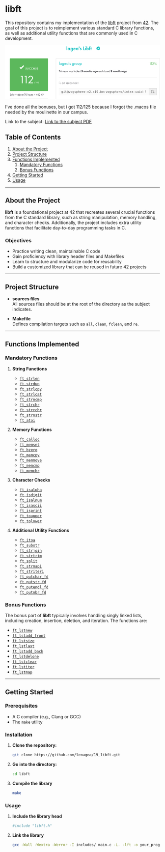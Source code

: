 # libft

This repository contains my implementation of the [libft](docs/en.subject.pdf) project from [42](https://www.42.fr/). The goal of this project is to reimplement various standard C library functions, as well as additional utility functions that are commonly used in C development.

![Score of the project](docs/ProjectResults.png)

I've done all the bonuses, but i got 112/125 because I forgot the .macos file needed by the moulinette in our campus.

Link to the subject: [Link to the subject PDF](docs/en.subject.pdf)

## Table of Contents

1. [About the Project](#about-the-project)  
2. [Project Structure](#project-structure)  
3. [Functions Implemented](#functions-implemented)  
   1. [Mandatory Functions](#mandatory-functions)  
   2. [Bonus Functions](#bonus-functions)  
4. [Getting Started](#getting-started)  
5. [Usage](#usage)  

---

## About the Project

**libft** is a foundational project at 42 that recreates several crucial functions from the C standard library, such as string manipulation, memory handling, and character checks. Additionally, the project includes extra utility functions that facilitate day-to-day programming tasks in C.

### Objectives

- Practice writing clean, maintainable C code  
- Gain proficiency with library header files and Makefiles  
- Learn to structure and modularize code for reusability  
- Build a customized library that can be reused in future 42 projects

---

## Project Structure

- **sources files**  
  All sources files should be at the root of the directory as the subject indicates.

- **Makefile**  
  Defines compilation targets such as `all`, `clean`, `fclean`, and `re`.

---

## Functions Implemented

### Mandatory Functions

1. **String Functions**  
   - [`ft_strlen`](ft_strlen.c)
   - [`ft_strdup`](ft_strdup.c)
   - [`ft_strlcpy`](ft_strlcpy.c)
   - [`ft_strlcat`](ft_strlcat.c)
   - [`ft_strncmp`](ft_strncmp.c)
   - [`ft_strchr`](ft_strchr.c)
   - [`ft_strrchr`](ft_strrchr.c)
   - [`ft_strnstr`](ft_strnstr.c)
   - [`ft_atoi`](ft_atoi.c)

2. **Memory Functions**  
   - [`ft_calloc`](ft_calloc.c)
   - [`ft_memset`](ft_memset.c)
   - [`ft_bzero`](ft_bzero.c)
   - [`ft_memcpy`](ft_memcpy.c)
   - [`ft_memmove`](ft_memmove.c)
   - [`ft_memcmp`](ft_memcmp.c)
   - [`ft_memchr`](ft_memchr.c)

3. **Character Checks**  
   - [`ft_isalpha`](ft_isalpha.c)
   - [`ft_isdigit`](ft_isdigit.c)
   - [`ft_isalnum`](ft_isalnum.c)
   - [`ft_isascii`](ft_isascii.c)
   - [`ft_isprint`](ft_isprint.c)
   - [`ft_toupper`](ft_toupper.c)
   - [`ft_tolower`](ft_tolower.c)

4. **Additional Utility Functions**  
   - [`ft_itoa`](ft_itoa.c)
   - [`ft_substr`](ft_substr.c)
   - [`ft_strjoin`](ft_strjoin.c)
   - [`ft_strtrim`](ft_strtrim.c)
   - [`ft_split`](ft_split.c)
   - [`ft_strmapi`](ft_strmapi.c)
   - [`ft_striteri`](ft_striteri.c)
   - [`ft_putchar_fd`](ft_putchar_fd.c)
   - [`ft_putstr_fd`](ft_putstr_fd.c)
   - [`ft_putendl_fd`](ft_putendl_fd.c)
   - [`ft_putnbr_fd`](ft_putnbr_fd.c)

### Bonus Functions

The bonus part of **libft** typically involves handling singly linked lists, including creation, insertion, deletion, and iteration. The functions are:

   - [`ft_lstnew`](ft_lstnew_bonus.c)
   - [`ft_lstadd_front`](ft_lstadd_front_bonus.c)
   - [`ft_lstsize`](ft_lstsize_bonus.c)
   - [`ft_lstlast`](ft_lstlast_bonus.c)
   - [`ft_lstadd_back`](ft_lstadd_back_bonus.c)
   - [`ft_lstdelone`](ft_lstdelone_bonus.c)
   - [`ft_lstclear`](ft_lstclear_bonus.c)
   - [`ft_lstiter`](ft_lstiter_bonus.c)
   - [`ft_lstmap`](ft_lstmap_bonus.c)
---

## Getting Started

### Prerequisites

- A C compiler (e.g., Clang or GCC)
- The `make` utility

### Installation

1. **Clone the repository:**
   ```bash
   git clone https://github.com/leoagea/19_libft.git
   ```

2. **Go into the directory:**
   ```bash
   cd libft
   ```
   
3. **Compile the library**
   ```bash
   make
   ```

### Usage

1. **Include the library head**
   ```bash
   #include "libft.h"
   ```

2. **Link the library**
   ```bash
   gcc -Wall -Wextra -Werror -I includes/ main.c -L. -lft -o your_program
   ```